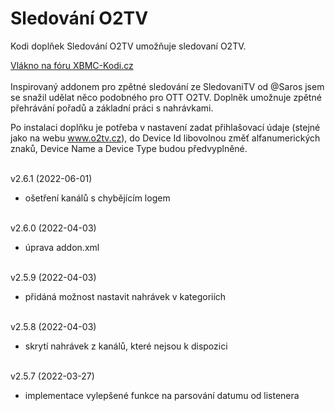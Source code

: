 <h1>Sledování O2TV</h1>
<p>
Kodi doplňek Sledování O2TV umožňuje sledovaní O2TV.
<p>
<a href="https://www.xbmc-kodi.cz/prispevek-zpetne-sledovani-o2tv-ott">Vlákno na fóru XBMC-Kodi.cz</a><br><br>
Inspirovaný addonem pro zpětné sledování ze SledovaniTV od @Saros  jsem se snažil udělat něco podobného pro OTT O2TV. Doplněk umožnuje zpětné přehrávání pořadů a základní práci s nahrávkami.

Po instalaci doplňku je potřeba v nastavení zadat přihlašovací údaje (stejné jako na webu www.o2tv.cz), do Device Id libovolnou změť alfanumerických znaků, Device Name a Device Type budou předvyplněné.<br><br>

v2.6.1 (2022-06-01)<br>
- ošetření kanálů s chybějícím logem<br><br>

v2.6.0 (2022-04-03)<br>
- úprava addon.xml<br><br>

v2.5.9 (2022-04-03)<br>
- přidáná možnost nastavit nahrávek v kategoriích<br><br>

v2.5.8 (2022-04-03)<br>
- skrytí nahrávek z kanálů, které nejsou k dispozici<br><br>

v2.5.7 (2022-03-27)<br>
- implementace vylepšené funkce na parsování datumu od listenera<br><br>
</p>
